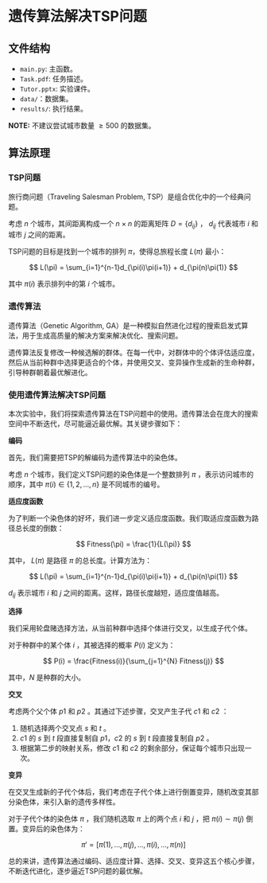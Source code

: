 # 遗传算法解决TSP问题

## 文件结构

* `main.py`: 主函数。
* `Task.pdf`: 任务描述。
* `Tutor.pptx`: 实验课件。
* `data/`：数据集。
* `results/`: 执行结果。

**NOTE:** 不建议尝试城市数量 $\ge 500$ 的数据集。

## 算法原理

### TSP问题

旅行商问题（Traveling Salesman Problem, TSP）是组合优化中的一个经典问题。

考虑 $n$ 个城市，其间距离构成一个 $n \times n$ 的距离矩阵 $D = \{d_{ij}\}$ ， $d_{ij}$ 代表城市 $i$ 和城市 $j$ 之间的距离。

TSP问题的目标是找到一个城市的排列 $\pi$，使得总旅程长度 $L(\pi)$ 最小：

$$
L(\pi) = \sum_{i=1}^{n-1}d_{\pi(i)\pi(i+1)} + d_{\pi(n)\pi(1)}
$$

其中 $\pi(i)$ 表示排列中的第 $i$ 个城市。

### 遗传算法

遗传算法（Genetic Algorithm, GA）是一种模拟自然进化过程的搜索启发式算法，用于生成高质量的解决方案来解决优化、搜索问题。

遗传算法反复修改一种候选解的群体。在每一代中，对群体中的个体评估适应度，然后从当前种群中选择更适合的个体，并使用交叉、变异操作生成新的生命种群，引导种群朝着最优解进化。

### 使用遗传算法解决TSP问题

本次实验中，我们将探索遗传算法在TSP问题中的使用。遗传算法会在庞大的搜索空间中不断迭代，尽可能逼近最优解。其关键步骤如下：

**编码**

首先，我们需要把TSP的解编码为遗传算法中的染色体。

考虑 $n$ 个城市，我们定义TSP问题的染色体是一个整数排列 $\pi$ ，表示访问城市的顺序，其中 $\pi(i) \in \{1, 2, ..., n\}$ 是不同城市的编号。

**适应度函数**

为了判断一个染色体的好坏，我们进一步定义适应度函数。我们取适应度函数为路径总长度的倒数：

$$
Fitness(\pi) = \frac{1}{L(\pi)}
$$

其中， $L(\pi)$ 是路径 $\pi$ 的总长度。计算方法为：

$$
L(\pi) = \sum_{i=1}^{n-1}d_{\pi(i)\pi(i+1)} + d_{\pi(n)\pi(1)}
$$

$d_{ij}$ 表示城市 $i$ 和 $j$ 之间的距离。这样，路径长度越短，适应度值越高。

**选择**

我们采用轮盘赌选择方法，从当前种群中选择个体进行交叉，以生成子代个体。

对于种群中的某个体 $i$ ，其被选择的概率 $P(i)$ 定义为：

$$
P(i) = \frac{Fitness(i)}{\sum_{j=1}^{N} Fitness(j)}
$$

其中，$N$ 是种群的大小。

**交叉**

考虑两个父个体 $p1$ 和 $p2$ 。其通过下述步骤，交叉产生子代 $c1$ 和 $c2$ ：

1. 随机选择两个交叉点 $s$ 和 $t$ 。
2. $c1$ 的 $s$ 到 $t$ 段直接复制自 $p1$，$c2$ 的 $s$ 到 $t$ 段直接复制自 $p2$ 。
3. 根据第二步的映射关系，修改 $c1$ 和 $c2$ 的剩余部分，保证每个城市只出现一次。

**变异**

在交叉生成新的子代个体后，我们考虑在子代个体上进行倒置变异，随机改变其部分染色体，来引入新的遗传多样性。

对于子代个体的染色体 $\pi$ ，我们随机选取 $\pi$ 上的两个点 $i$ 和 $j$ ，把 $\pi(i)\sim \pi(j)$ 倒置。变异后的染色体为：

$$
\pi' = [\pi(1), ..., \pi(j), ..., \pi(i), ..., \pi(n)]
$$

总的来讲，遗传算法通过编码、适应度计算、选择、交叉、变异这五个核心步骤，不断迭代进化，逐步逼近TSP问题的最优解。